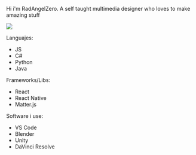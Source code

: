 Hi i'm RadAngelZero.
A self taught multimedia designer who loves to make amazing stuff

![](https://komarev.com/ghpvc/?username=radaurum&color=a67c00)

Languajes:
- JS
- C#
- Python
- Java

Frameworks/Libs:
- React
- React Native
- Matter.js

Software i use:
- VS Code
- Blender
- Unity
- DaVinci Resolve

<!---
RadAngelZero/RadAngelZero is a ✨ special ✨ repository because its `README.md` (this file) appears on your GitHub profile.
You can click the Preview link to take a look at your changes.
--->
